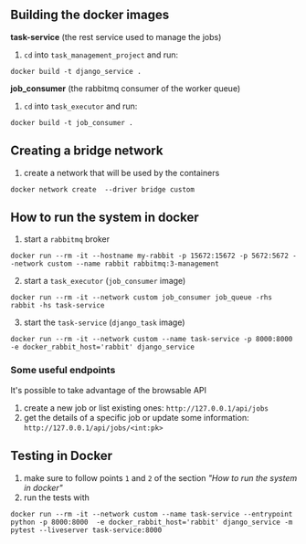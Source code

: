 ## Building the docker images

**task-service** (the rest service used to manage the jobs)

1. `cd` into `task_management_project` and run:

```
docker build -t django_service .
```

**job_consumer** (the rabbitmq consumer of the worker queue)

1. `cd` into `task_executor` and run:

```
docker build -t job_consumer .
```

## Creating a bridge network

1. create a network that will be used by the containers

```
docker network create  --driver bridge custom
```

## How to run the system in docker

1. start a `rabbitmq` broker

```
docker run --rm -it --hostname my-rabbit -p 15672:15672 -p 5672:5672 --network custom --name rabbit rabbitmq:3-management
```

2. start a `task_executor` (`job_consumer` image)

```
docker run --rm -it --network custom job_consumer job_queue -rhs rabbit -hs task-service
```

3. start the `task-service` (`django_task` image)

```
docker run --rm -it --network custom --name task-service -p 8000:8000  -e docker_rabbit_host='rabbit' django_service
```

### Some useful endpoints

It's possible to take advantage of the browsable API

1. create a new job or list existing ones: `http://127.0.0.1/api/jobs`
2. get the details of a specific job or update some information: `http://127.0.0.1/api/jobs/<int:pk>`


## Testing in Docker

1. make sure to follow points `1` and `2` of the section *"How to run the system in docker"* 
2. run the tests with

```
docker run --rm -it --network custom --name task-service --entrypoint python -p 8000:8000  -e docker_rabbit_host='rabbit' django_service -m pytest --liveserver task-service:8000
```
